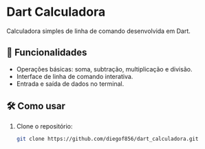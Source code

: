 # Dart Calculadora

Calculadora simples de linha de comando desenvolvida em Dart.

## 🚀 Funcionalidades

- Operações básicas: soma, subtração, multiplicação e divisão.
- Interface de linha de comando interativa.
- Entrada e saída de dados no terminal.

## 🛠️ Como usar

1. Clone o repositório:

   ```bash
   git clone https://github.com/diegof856/dart_calculadora.git
